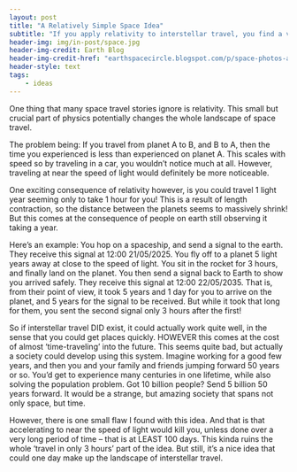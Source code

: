 ```yaml
---
layout: post
title: "A Relatively Simple Space Idea"
subtitle: "If you apply relativity to interstellar travel, you find a very interesting phenomenon..."
header-img: img/in-post/space.jpg
header-img-credit: Earth Blog
header-img-credit-href: "earthspacecircle.blogspot.com/p/space-photos-and-wallpapers.html"
header-style: text
tags:
    - ideas
---
```

One thing that many space travel stories ignore is relativity. This small but crucial part of physics potentially changes the whole landscape of space travel. 
<!--more-->

The problem being: If you travel from planet A to B, and B to A, then the time you experienced is less than experienced on planet A. This scales with speed so by traveling in a car, you wouldn’t notice much at all. However, traveling at near the speed of light would definitely be more noticeable.

One exciting consequence of relativity however, is you could travel 1 light year seeming only to take 1 hour for you! This is a result of length contraction, so the distance between the planets seems to massively shrink! But this comes at the consequence of people on earth still observing it taking a year.

Here’s an example: You hop on a spaceship, and send a signal to the earth. They receive this signal at 12:00 21/05/2025. You fly off to a planet 5 light years away at close to the speed of light. You sit in the rocket for 3 hours, and finally land on the planet. You then send a signal back to Earth to show you arrived safely. They receive this signal at 12:00 22/05/2035. That is, from their point of view, it took 5 years and 1 day for you to arrive on the planet, and 5 years for the signal to be received. But while it took that long for them, you sent the second signal only 3 hours after the first!

So if interstellar travel DID exist, it could actually work quite well, in the sense that you could get places quickly. HOWEVER this comes at the cost of almost ‘time-traveling’ into the future. This seems quite bad, but actually a society could develop using this system. Imagine working for a good few years, and then you and your family and friends jumping forward 50 years or so. You’d get to experience many centuries in one lifetime, while also solving the population problem. Got 10 billion people? Send 5 billion 50 years forward. It would be a strange, but amazing society that spans not only space, but time.

However, there is one small flaw I found with this idea. And that is that accelerating to near the speed of light would kill you, unless done over a very long period of time – that is at LEAST 100 days. This kinda ruins the whole ‘travel in only 3 hours’ part of the idea. But still, it’s a nice idea that could one day make up the landscape of interstellar travel.